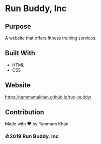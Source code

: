 # Run Buddy, Inc

## Purpose

A website that offers fitness training services.

## Built With

- HTML
- CSS

## Website

https://tammamakhan.github.io/run-buddy/

## Contribution

Made with ❤️ by Tammam Khan

### ©️2019 Run Buddy, Inc
